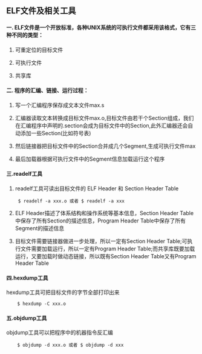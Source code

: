 ## ELF文件及相关工具

#### 一. ELF文件是一个开放标准，各种UNIX系统的可执行文件都采用该格式，它有三种不同的类型：

1. 可重定位的目标文件

2. 可执行文件

3. 共享库

#### 二. 程序的汇编、链接、运行过程：

1. 写一个汇编程序保存成文本文件max.s

2. 汇编器读取文本转换成目标文件max.o,目标文件由若干个Section组成，我们在汇编程序中声明的.section会成为目标文件中的Section,此外汇编器还会自动添加一些Section(比如符号表)

3. 然后链接器把目标文件中的Section合并成几个Segment,生成可执行文件max

4. 最后加载器根据可执行文件中的Segment信息加载运行这个程序

#### 三.readelf工具

1. readelf工具可读出目标文件的 ELF Header 和 Section Header Table

		$ readelf -a xxx.o 或者 $ readelf -a xxx

2. ELF Header描述了体系结构和操作系统等基本信息，Section Header Table中保存了所有Section的描述信息，Program Header Table中保存了所有Segment的描述信息

3. 目标文件需要链接器做进一步处理，所以一定有Section Header Table;可执行文件需要加载运行，所以一定有Program Header Table;而共享库既要加载运行，又要加载时做动态链接，所以既有Section Header Table又有Program Header Table

#### 四.hexdump工具

hexdump工具可把目标文件的字节全部打印出来

		$ hexdump -C xxx.o

#### 五.objdump工具

objdump工具可以把程序中的机器指令反汇编

		$ objdump -d xxx.o 或者 $ objdump -d xxx